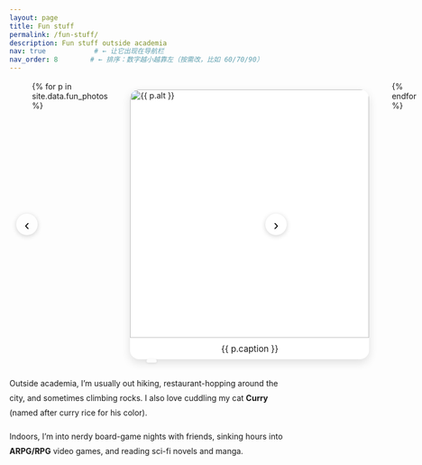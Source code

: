 ```yaml
---
layout: page
title: Fun stuff
permalink: /fun-stuff/
description: Fun stuff outside academia
nav: true            # ← 让它出现在导航栏
nav_order: 8        # ← 排序：数字越小越靠左（按需改，比如 60/70/90）
---
```

<!-- ============ Carousel ============ -->
<div class="vm-carousel" id="funCarousel" tabindex="0" aria-label="Photo carousel">
  <button class="vm-prev" aria-label="Previous slide">‹</button>

  <div class="vm-track" role="group" aria-roledescription="carousel">
    {% for p in site.data.fun_photos %}
    <figure class="vm-slide">
      <img src="{{ p.src }}" alt="{{ p.alt }}">
      <figcaption>{{ p.caption }}</figcaption>
    </figure>
    {% endfor %}
  </div>

  <button class="vm-next" aria-label="Next slide">›</button>
  <div class="vm-counter" aria-live="polite"></div>
</div>

<!-- ============ Notes ============ -->
<p class="fun-note">
  Outside academia, I’m usually out hiking, restaurant-hopping around the city, and sometimes climbing rocks.
  I also love cuddling my cat <strong>Curry</strong> (named after curry rice for his color).
</p>
<p class="fun-note">
  Indoors, I’m into nerdy board-game nights with friends, sinking hours into <strong>ARPG/RPG</strong> video games,
  and reading sci-fi novels and manga.
</p>

<!-- ============ Styles (keep at bottom so overrides win) ============ -->
<style>
/* layout */
.vm-carousel{position:relative;margin:1rem 0;padding:0 2.5rem;overflow:visible}
.vm-track{display:flex;gap:0;overflow:visible;transition:transform .35s ease}
.vm-slide{min-width:100%;background:#fff;border-radius:1rem;box-shadow:0 6px 16px rgba(0,0,0,.12);overflow:hidden}
.vm-slide img{display:block;width:100%;height:440px;object-fit:cover}
.vm-slide figcaption{text-align:center;font-size:.95rem;padding:.6rem 1rem;color:var(--text-muted)}
/* controls */
.vm-prev,.vm-next{
  position:absolute;top:50%;transform:translateY(-50%);
  width:38px;height:38px;border:none;border-radius:50%;
  background:#fff;box-shadow:0 2px 8px rgba(0,0,0,.18);
  font-size:26px;line-height:38px;cursor:pointer;opacity:.95;z-index:999
}
.vm-prev{left:.75rem}.vm-next{right:.75rem}
.vm-prev:hover,.vm-next:hover{opacity:1}
.vm-counter{
  position:absolute;left:50%;bottom:.5rem;transform:translateX(-50%);
  font-size:.9rem;color:var(--text-muted);
  background:rgba(255,255,255,.85);padding:.2rem .55rem;border-radius:.5rem;box-shadow:0 1px 4px rgba(0,0,0,.1);z-index:9
}
/* text */
.fun-note{max-width:900px;margin:1rem auto;line-height:1.85;color:var(--text-muted)}
@media (min-width:992px){ .vm-slide img{height:520px} }
</style>

<!-- ============ Script (robust root lookup, no lazy pitfalls) ============ -->
<script>
(function(){
  const root = document.getElementById('funCarousel');
  if (!root) return;
  const track = root.querySelector('.vm-track');
  const slides = Array.from(root.querySelectorAll('.vm-slide'));
  const prev = root.querySelector('.vm-prev');
  const next = root.querySelector('.vm-next');
  const counter = root.querySelector('.vm-counter');
  let i = 0;

  function update(){
    track.style.transform = 'translateX(' + (-i*100) + '%)';
    if (counter) counter.textContent = (i+1) + ' / ' + slides.length;
  }
  function go(n){
    if (!slides.length) return;
    i = (n + slides.length) % slides.length;
    update();
  }

  prev.addEventListener('click', ()=>go(i-1));
  next.addEventListener('click', ()=>go(i+1));
  root.addEventListener('keydown', e=>{
    if(e.key==='ArrowLeft') go(i-1);
    if(e.key==='ArrowRight') go(i+1);
  });

  // swipe
  let sx=0;
  track.addEventListener('touchstart',e=>sx=e.touches[0].clientX,{passive:true});
  track.addEventListener('touchend',e=>{
    const dx=e.changedTouches[0].clientX - sx;
    if(Math.abs(dx)>40) go(dx<0? i+1 : i-1);
  },{passive:true});

  update();
})();
</script>

